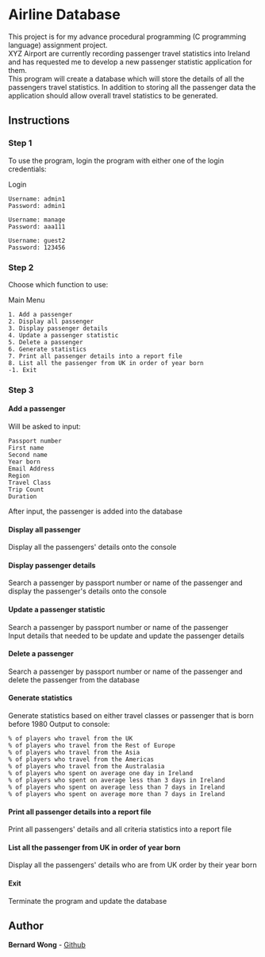 # Airline Database

This project is for my advance procedural programming (C programming language) assignment project.  
XYZ Airport are currently recording passenger travel statistics into Ireland and has requested
me to develop a new passenger statistic application for them.  
This program will create a database which will store the details of all the passengers travel
statistics. In addition to storing all the passenger data the application should allow overall
travel statistics to be generated.

## Instructions
### Step 1

To use the program, login the program with either one of the login credentials:

Login

```
Username: admin1
Password: admin1

Username: manage
Password: aaa111

Username: guest2
Password: 123456
```

### Step 2
Choose which function to use:

Main Menu
```
1. Add a passenger
2. Display all passenger
3. Display passenger details
4. Update a passenger statistic
5. Delete a passenger
6. Generate statistics
7. Print all passenger details into a report file
8. List all the passenger from UK in order of year born
-1. Exit
```

### Step 3
#### Add a passenger
Will be asked to input:
```
Passport number
First name
Second name
Year born
Email Address
Region
Travel Class
Trip Count
Duration
```
After input, the passenger is added into the database

#### Display all passenger
Display all the passengers' details onto the console

#### Display passenger details
Search a passenger by passport number or name of the passenger and display the passenger's details onto the console

#### Update a passenger statistic
Search a passenger by passport number or name of the passenger  
Input details that needed to be update and update the passenger details

#### Delete a passenger
Search a passenger by passport number or name of the passenger and delete the passenger from the database

#### Generate statistics
Generate statistics based on either travel classes or passenger that is born before 1980
Output to console:
```
% of players who travel from the UK
% of players who travel from the Rest of Europe
% of players who travel from the Asia
% of players who travel from the Americas
% of players who travel from the Australasia
% of players who spent on average one day in Ireland
% of players who spent on average less than 3 days in Ireland
% of players who spent on average less than 7 days in Ireland
% of players who spent on average more than 7 days in Ireland
```

#### Print all passenger details into a report file
Print all passengers' details and all criteria statistics into a report file

#### List all the passenger from UK in order of year born
Display all the passengers' details who are from UK order by their year born

#### Exit
Terminate the program and update the database

## Author

**Bernard Wong** - [Github](https://github.com/BernardWong97)
